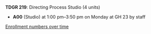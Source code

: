 **TDGR 219**: Directing Process Studio (4 units)

- **A00** (Studio) at 1:00 pm–3:50 pm on Monday at GH 23 by staff

[Enrollment numbers over time](./TDGR219.tsv)
